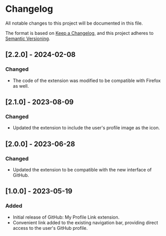 # Changelog

All notable changes to this project will be documented in this file.

The format is based on [Keep a Changelog](https://keepachangelog.com/en/1.0.0/),
and this project adheres to [Semantic Versioning](https://semver.org/spec/v2.0.0.html).

## [2.2.0] - 2024-02-08

### Changed

- The code of the extension was modified to be compatible with Firefox as well.

## [2.1.0] - 2023-08-09

### Changed

- Updated the extension to include the user's profile image as the icon.

## [2.0.0] - 2023-06-28

### Changed

- Updated the extension to be compatible with the new interface of GitHub.

## [1.0.0] - 2023-05-19

### Added

- Initial release of GitHub: My Profile Link extension.
- Convenient link added to the existing navigation bar, providing direct access to the user's GitHub profile.
